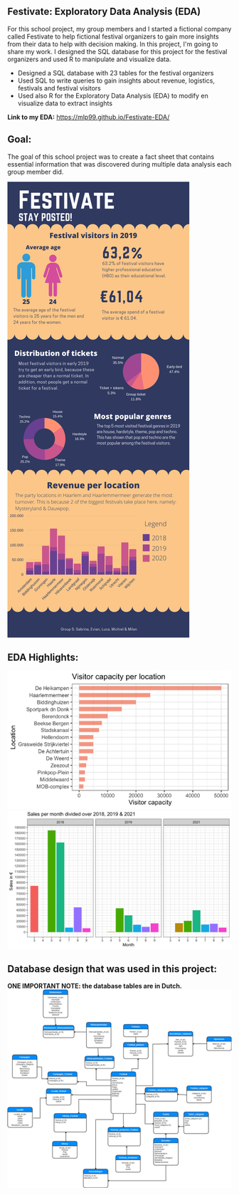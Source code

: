 ## Festivate: Exploratory Data Analysis (EDA)
For this school project, my group members and I started a fictional company called Festivate to help fictional festival organizers to gain more insights from their data to help with decision making. In this project, I'm going to share my work. I designed the SQL database for this project for the festival organizers and used R to manipulate and visualize data.

* Designed a SQL database with 23 tables for the festival organizers
* Used SQL to write queries to gain insights about revenue, logistics, festivals and festival visitors
* Used also R for the Exploratory Data Analysis (EDA) to modify en visualize data to extract insights

**Link to my EDA:**
https://mlp99.github.io/Festivate-EDA/

## Goal:
The goal of this school project was to create a fact sheet that contains essential information that was discovered during multiple data analysis each group member did.

![](./images/factsheet.png)

## EDA Highlights:
![](./images/vcpl.png)
![](./images/spmdo.png)

## Database design that was used in this project:
**ONE IMPORTANT NOTE: the database tables are in Dutch.**
![](./images/erd.png)
